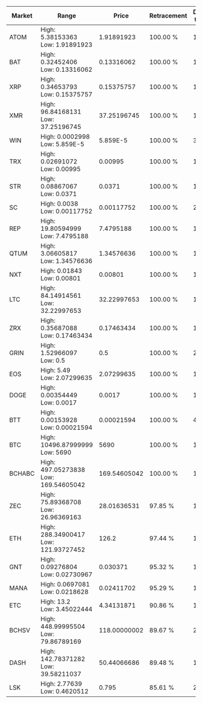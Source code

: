 | Market | Range | Price| Retracement | Doubles to 50% |
| --- | --- | --- | --- | --- |
| ATOM | High: 5.38153363<br />Low: 1.91891923 | 1.91891923 | 100.00 % | 1.90 |
| BAT | High: 0.32452406<br />Low: 0.13316062 | 0.13316062 | 100.00 % | 1.72 |
| XRP | High: 0.34653793<br />Low: 0.15375757 | 0.15375757 | 100.00 % | 1.63 |
| XMR | High: 96.84168131<br />Low: 37.25196745 | 37.25196745 | 100.00 % | 1.80 |
| WIN | High: 0.0002998<br />Low: 5.859E-5 | 5.859E-5 | 100.00 % | 3.06 |
| TRX | High: 0.02691072<br />Low: 0.00995 | 0.00995 | 100.00 % | 1.85 |
| STR | High: 0.08867067<br />Low: 0.0371 | 0.0371 | 100.00 % | 1.70 |
| SC | High: 0.0038<br />Low: 0.00117752 | 0.00117752 | 100.00 % | 2.11 |
| REP | High: 19.80594999<br />Low: 7.4795188 | 7.4795188 | 100.00 % | 1.82 |
| QTUM | High: 3.06605817<br />Low: 1.34576636 | 1.34576636 | 100.00 % | 1.64 |
| NXT | High: 0.01843<br />Low: 0.00801 | 0.00801 | 100.00 % | 1.65 |
| LTC | High: 84.14914561<br />Low: 32.22997653 | 32.22997653 | 100.00 % | 1.81 |
| ZRX | High: 0.35687088<br />Low: 0.17463434 | 0.17463434 | 100.00 % | 1.52 |
| GRIN | High: 1.52966097<br />Low: 0.5 | 0.5 | 100.00 % | 2.03 |
| EOS | High: 5.49<br />Low: 2.07299635 | 2.07299635 | 100.00 % | 1.82 |
| DOGE | High: 0.00354449<br />Low: 0.0017 | 0.0017 | 100.00 % | 1.54 |
| BTT | High: 0.00153928<br />Low: 0.00021594 | 0.00021594 | 100.00 % | 4.06 |
| BTC | High: 10496.87999999<br />Low: 5690 | 5690 | 100.00 % | 1.42 |
| BCHABC | High: 497.05273838<br />Low: 169.54605042 | 169.54605042 | 100.00 % | 1.97 |
| ZEC | High: 75.89368708<br />Low: 26.96369163 | 28.01636531 | 97.85 % | 1.84 |
| ETH | High: 288.34900417<br />Low: 121.93727452 | 126.2 | 97.44 % | 1.63 |
| GNT | High: 0.09276804<br />Low: 0.02730967 | 0.030371 | 95.32 % | 1.98 |
| MANA | High: 0.0697081<br />Low: 0.0218628 | 0.02411702 | 95.29 % | 1.90 |
| ETC | High: 13.2<br />Low: 3.45022444 | 4.34131871 | 90.86 % | 1.92 |
| BCHSV | High: 448.99995504<br />Low: 79.86789169 | 118.00000002 | 89.67 % | 2.24 |
| DASH | High: 142.78371282<br />Low: 39.58211037 | 50.44066686 | 89.48 % | 1.81 |
| LSK | High: 2.77639<br />Low: 0.4620512 | 0.795 | 85.61 % | 2.04 |
